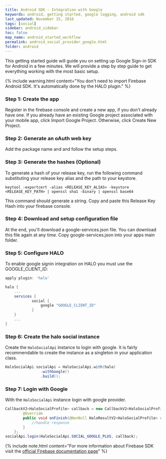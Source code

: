 ```yaml
---
title: Android SDK - Integration with Google
keywords: android, getting started, google logging, android sdk
last_updated: November 15, 2016
tags: [social]
sidebar: android_sidebar
toc: false
map_name: android_started_workflow
permalink: android_social_provider_google.html
folder: android
---
```


This getting started guide will guide you on setting up Google Sign-in SDK for Android in a few minutes. We will provide a step by step guide to get everything working with the most basic setup.

{% include warning.html content="You don't need to import Firebase Android SDK. It's automatically done by the HALO plugin." %}

### Step 1: Create the app 

Register in the firebase console and create a new app, if you don't already have one. If you already have an existing Google project associated with your mobile app, click Import Google Project. Otherwise, click Create New Project.

### Step 2: Generate an oAuth web key

Add the package name and and follow the setup steps.

### Step 3: Generate the hashes (Optional)

To generate a hash of your release key, run the following command substituting your release key alias and the path to your keystore.

```
keytool -exportcert -alias <RELEASE_KEY_ALIAS> -keystore <RELEASE_KEY_PATH> | openssl sha1 -binary | openssl base64
```
This command should generate a string. Copy and paste this Release Key Hash into your firebase console.

### Step 4: Download and setup configuration file

At the end, you'll download a google-services.json file. You can download this file again at any time. Copy google-services.json into your apps main folder.

### Step 5: Configure HALO

To enable google signin integration on HALO you must use the GOOGLE_CLIENT_ID: 

```groovy
apply plugin: 'halo'

halo {
    ...
    services {
            social {
                google "GOOGLE_CLIENT_ID"
            }
    }
    ...
}
```

### Step 6: Create the halo social instance 

Create the ```HaloSocialApi``` instance to login with google. It is fairly recommendable to create the instance as a singleton in your application class.

```java
HaloSocialApi socialApi = HaloSocialApi.with(halo)
                .withGoogle()
                .build();
```

### Step 7: Login with Google

With the ```HaloSocialApi``` instance login with google provider.

```java
CallbackV2<HaloSocialProfile> callback = new CallbackV2<HaloSocialProfile>() {
        @Override
        public void onFinish(@NonNull HaloResultV2<HaloSocialProfile> result) {
            //handle response
        }
    };
socialApi.login(HaloSocialApi.SOCIAL_GOOGLE_PLUS, callback);
```


{% include note.html content="For more information about Firebase SDK visit the [official Firebase documentation page](https://firebase.google.com/docs/android/setup)" %}

